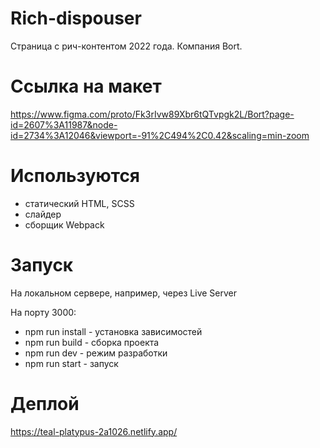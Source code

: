 # Rich-dispouser
Страница с рич-контентом 2022 года.
Компания Bort.

# Ссылка на макет
https://www.figma.com/proto/Fk3rIvw89Xbr6tQTvpgk2L/Bort?page-id=2607%3A11987&node-id=2734%3A12046&viewport=-91%2C494%2C0.42&scaling=min-zoom

# Используются
 - cтатический HTML, SCSS
 - слайдер
 - сборщик Webpack

# Запуск 
На локальном сервере, например, через Live Server

На порту 3000:
 - npm run install - установка зависимостей
 - npm run build - сборка проекта
 - npm run dev - режим разработки
 - npm run start - запуск

# Деплой
https://teal-platypus-2a1026.netlify.app/

